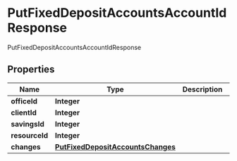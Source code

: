 

# PutFixedDepositAccountsAccountIdResponse

PutFixedDepositAccountsAccountIdResponse
## Properties

Name | Type | Description | Notes
------------ | ------------- | ------------- | -------------
**officeId** | **Integer** |  |  [optional]
**clientId** | **Integer** |  |  [optional]
**savingsId** | **Integer** |  |  [optional]
**resourceId** | **Integer** |  |  [optional]
**changes** | [**PutFixedDepositAccountsChanges**](PutFixedDepositAccountsChanges.md) |  |  [optional]



